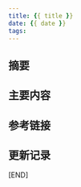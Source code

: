 ```yaml
---
title: {{ title }}
date: {{ date }}
tags:
---
```


## 摘要  


<!-- more -->

## 主要内容  



## 参考链接   
 


## 更新记录

 
[END]